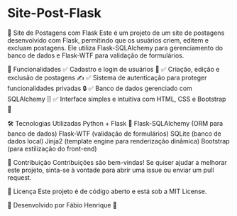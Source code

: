 # Site-Post-Flask

🚀 Site de Postagens com Flask
Este é um projeto de um site de postagens desenvolvido com Flask, permitindo que os usuários criem, editem e excluam postagens. Ele utiliza Flask-SQLAlchemy para gerenciamento do banco de dados e Flask-WTF para validação de formulários.

🔹 Funcionalidades
✅ Cadastro e login de usuários 🔑
✅ Criação, edição e exclusão de postagens ✍️
✅ Sistema de autenticação para proteger funcionalidades privadas 🔒
✅ Banco de dados gerenciado com SQLAlchemy 🗄️
✅ Interface simples e intuitiva com HTML, CSS e Bootstrap 🎨

🛠 Tecnologias Utilizadas
Python + Flask 🐍
Flask-SQLAlchemy (ORM para banco de dados)
Flask-WTF (validação de formulários)
SQLite (banco de dados local)
Jinja2 (template engine para renderização dinâmica)
Bootstrap (para estilização do front-end)

🤝 Contribuição
Contribuições são bem-vindas! Se quiser ajudar a melhorar este projeto, sinta-se à vontade para abrir uma issue ou enviar um pull request.

📜 Licença
Este projeto é de código aberto e está sob a MIT License.

📌 Desenvolvido por Fábio Henrique 🚀

